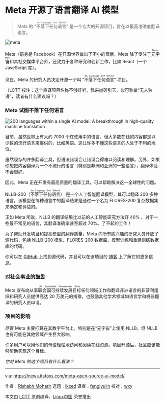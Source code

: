 [#]: subject: "Meta’s AI Model That Helps Overcome Language Barrier Is Now Open-Source"
[#]: via: "https://news.itsfoss.com/meta-open-source-ai-model/"
[#]: author: "Rishabh Moharir https://news.itsfoss.com/author/rishabh/"
[#]: collector: "lkxed"
[#]: translator: "fenglyulin"
[#]: reviewer: "wxy"
[#]: publisher: " "
[#]: url: " "

Meta 开源了语言翻译 AI 模型
======

> Meta 的 “<ruby>不落下任何语言<rt>No Language Left Behind</rt></ruby>” 是一个宏大的开源项目，旨在以最高准确度翻译语言。

![meta][1]

Meta（前身是 Facebook）在开源世界做出了不小的贡献。Meta 除了专注于<ruby>元宇宙<rt>Metaverse</rt></ruby>和其社交媒体平台外，还致力于各种研究和创新工作，比如 React（一个 JaveScript 库）。

现在，Meta 的研究人员决定开源一个叫 “<ruby>不落下任何语言<rt>No Language Left Behind</rt></ruby>” 项目。

（LCTT 校注：这个直译项目名称不够好听，我来抛砖引玉，似可称做“无人独语”，读者有什么建议吗？）

### Meta 试图不落下任何语言

![200 languages within a single AI model: A breakthrough in high-quality machine translation][2]

目前，虽然世界上有大约 7000 个在使用中的语言，但大多数在线的内容都是以少数的流行语言来提供的，比如英语。这让许多不懂这些语言的人处于不利的地位。

虽然现存的许多翻译工具，但语法错误会让错误变得难以阅读和理解。另外，如果你想把内容翻译为一个不流行的语言（特别是非洲和亚洲的一些语言），翻译体验不会很好。

因此，Meta 正在开发有最高质量的翻译工具，可以帮助解决这一全球性的问题。

NLLB-200（<ruby>不落下任何语言<rt>No Language Left Behind</rt></ruby>） 是一个人工智能翻译模型，其可以翻译 200 多种语言。该模型在每种语言中的翻译结果是通过一个名为 FLORES-200 复杂数据集来确定和评估的。

正如 Meta 所说，NLLB 的翻译结果比以前的人工智能研究方法好 40% 。对于一些最不常见的语言，其翻译准确率甚至超过 70%。了不起的工作！

为了帮助开发项目和提高模型的翻译质量，Meta 向所有感兴趣的研究人员开放了源代码，包括 NLLB-200 模型、FLORES-200 数据库、模型训练和重建训练数据库的代码。
 
你可以在 [GitHub][3] 上找到源代码，并且可以在该项目的 [博客][4] 上了解它的更多信息。

### 对社会事业的鼓励

Meta 宣布向从事<ruby>联合国可持续发展目标<rt>UN Sustainable Development Goals</rt></ruby>任何领域工作和翻译非洲语言的非营利组织和研究人员提供高达 20 万美元的捐赠，也鼓励其他学术领域如语言学和机器翻译的研究人员申请。

### 项目的影响

尽管 Meta 主要打算在其数字平台上，特别是在“元宇宙”上使用 NLLB，但 NLLB 也有可能在其他领域产生巨大影响。

许多用户可以用他们的母语轻松地访问和阅读在线资源。项目开源后，社区应该能够帮助实现这个目标。

*你对 Meta 的这个项目有什么看法？*

--------------------------------------------------------------------------------

via: https://news.itsfoss.com/meta-open-source-ai-model/

作者：[Rishabh Moharir][a]
选题：[lkxed][b]
译者：[fenglyulin](https://github.com/fenglyulin)
校对：[wxy](https://github.com/wxy)

本文由 [LCTT](https://github.com/LCTT/TranslateProject) 原创编译，[Linux中国](https://linux.cn/) 荣誉推出

[a]: https://news.itsfoss.com/author/rishabh/
[b]: https://github.com/lkxed
[1]: https://news.itsfoss.com/wp-content/uploads/2022/07/meta-makes-ai-language-model-opensource.jpg
[2]: https://youtu.be/uCxSPPiwrNE
[3]: https://github.com/facebookresearch/fairseq/tree/nllb
[4]: https://ai.facebook.com/blog/nllb-200-high-quality-machine-translation/
